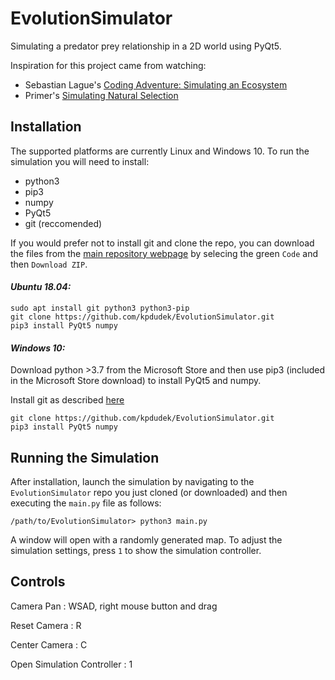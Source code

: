 # EvolutionSimulator
Simulating a predator prey relationship in a 2D world using PyQt5. 

Inspiration for this project came from watching:

* Sebastian Lague's [Coding Adventure: Simulating an Ecosystem
](https://www.youtube.com/watch?v=r_It_X7v-1E)
* Primer's [Simulating Natural Selection](https://www.youtube.com/watch?v=0ZGbIKd0XrM)

## Installation
The supported platforms are currently Linux and Windows 10.
To run the simulation you will need to install:
* python3
* pip3
* numpy
* PyQt5
* git (reccomended)

If you would prefer not to install git and clone the repo, you can download the files from the [main repository webpage](https://github.com/kpdudek/EvolutionSimulator) by selecing the green `Code` and then `Download ZIP`.

#### *Ubuntu 18.04:*
```
sudo apt install git python3 python3-pip
git clone https://github.com/kpdudek/EvolutionSimulator.git
pip3 install PyQt5 numpy
```

#### *Windows 10:*
Download python >3.7 from the Microsoft Store and then use pip3 (included in the Microsoft Store download) to install PyQt5 and numpy.

Install git as described [here](https://www.computerhope.com/issues/ch001927.htm#:~:text=How%20to%20install%20and%20use%20Git%20on%20Windows,or%20fetching%20updates%20from%20the%20remote%20repository.%20)
```
git clone https://github.com/kpdudek/EvolutionSimulator.git
pip3 install PyQt5 numpy
```

## Running the Simulation
After installation, launch the simulation by navigating to the `EvolutionSimulator` repo you just cloned (or downloaded) and then executing the `main.py` file as follows:
```
/path/to/EvolutionSimulator> python3 main.py 
```

A window will open with a randomly generated map. To adjust the simulation settings, press `1` to show the simulation controller.
## Controls
Camera Pan : WSAD, right mouse button and drag

Reset Camera : R

Center Camera : C

Open Simulation Controller : 1